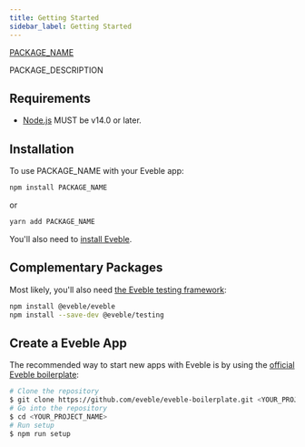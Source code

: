 ```yaml
---
title: Getting Started
sidebar_label: Getting Started
---
```


[PACKAGE_NAME][package-homepage]

PACKAGE_DESCRIPTION

## Requirements

- [Node.js][nodejs] MUST be v14.0 or later.

## Installation

To use PACKAGE_NAME with your Eveble app:

```bash
npm install PACKAGE_NAME
```

or

```bash
yarn add PACKAGE_NAME
```

You'll also need to [install Eveble][eveble-installation].

## Complementary Packages

Most likely, you'll also need [the Eveble testing framework][eveble-testing]:

```bash
npm install @eveble/eveble
npm install --save-dev @eveble/testing
```

## Create a Eveble App

The recommended way to start new apps with Eveble is by using the [official Eveble boilerplate][eveble-boilerplate]:

```bash
# Clone the repository
$ git clone https://github.com/eveble/eveble-boilerplate.git <YOUR_PROJECT_NAME>
# Go into the repository
$ cd <YOUR_PROJECT_NAME>
# Run setup
$ npm run setup
```

[package-homepage]: PACKAGE_HOMEPAGE
[nodejs]: https://nodejs.org/
[eveble-installation]: https://eveble.github.com/docs/01-the-basics/02-installation
[eveble-boilerplate]: https://github.com/eveble/eveble-boilerplate
[eveble-testing]: https://github.com/eveble/testing
